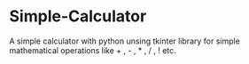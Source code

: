 # Simple-Calculator
 A simple calculator with python unsing tkinter library for simple mathematical operations like + , - , * , / , ! etc.
